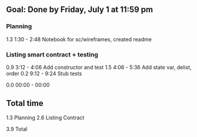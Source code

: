 ## Goal: Done by Friday, July 1 at 11:59 pm

### Planning
1.3	1:30 - 2:48	Notebook for sc/wireframes, created readme

### Listing smart contract + testing
0.9	3:12 - 4:06	Add constructor and test
1.5	4:06 - 5:36	Add state var, delist, order
0.2	9:12 - 9:24	Stub tests


0.0	00:00 - 00:00	

## Total time
1.3 Planning
2.6 Listing Contract

3.9 Total
